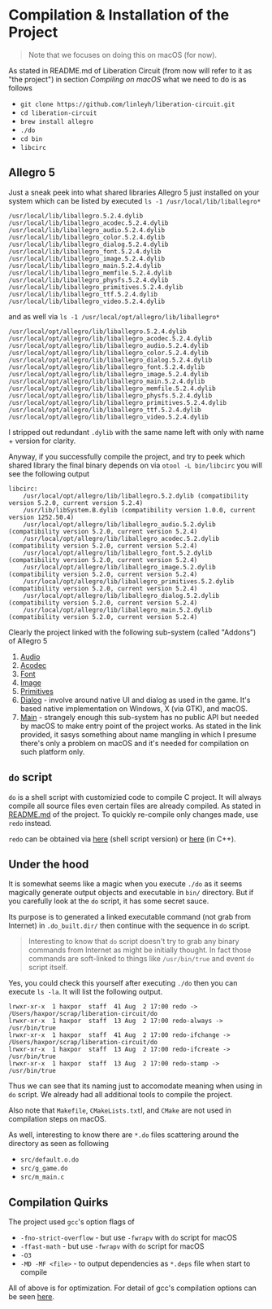 # Compilation & Installation of the Project

> Note that we focuses on doing this on macOS (for now).

As stated in README.md of Liberation Circuit (from now will refer to it as "the project") in section _Compiling on macOS_ what we need to do is as follows

* `git clone https://github.com/linleyh/liberation-circuit.git`
* `cd liberation-circuit`
* `brew install allegro`
* `./do`
* `cd bin`
* `libcirc`

## Allegro 5

Just a sneak peek into what shared libraries Allegro 5 just installed on your system which can be listed by executed `ls -1 /usr/local/lib/liballegro*`

```
/usr/local/lib/liballegro.5.2.4.dylib
/usr/local/lib/liballegro_acodec.5.2.4.dylib
/usr/local/lib/liballegro_audio.5.2.4.dylib
/usr/local/lib/liballegro_color.5.2.4.dylib
/usr/local/lib/liballegro_dialog.5.2.4.dylib
/usr/local/lib/liballegro_font.5.2.4.dylib
/usr/local/lib/liballegro_image.5.2.4.dylib
/usr/local/lib/liballegro_main.5.2.4.dylib
/usr/local/lib/liballegro_memfile.5.2.4.dylib
/usr/local/lib/liballegro_physfs.5.2.4.dylib
/usr/local/lib/liballegro_primitives.5.2.4.dylib
/usr/local/lib/liballegro_ttf.5.2.4.dylib
/usr/local/lib/liballegro_video.5.2.4.dylib
```

and as well via `ls -1 /usr/local/opt/allegro/lib/liballegro*`

```
/usr/local/opt/allegro/lib/liballegro.5.2.4.dylib
/usr/local/opt/allegro/lib/liballegro_acodec.5.2.4.dylib
/usr/local/opt/allegro/lib/liballegro_audio.5.2.4.dylib
/usr/local/opt/allegro/lib/liballegro_color.5.2.4.dylib
/usr/local/opt/allegro/lib/liballegro_dialog.5.2.4.dylib
/usr/local/opt/allegro/lib/liballegro_font.5.2.4.dylib
/usr/local/opt/allegro/lib/liballegro_image.5.2.4.dylib
/usr/local/opt/allegro/lib/liballegro_main.5.2.4.dylib
/usr/local/opt/allegro/lib/liballegro_memfile.5.2.4.dylib
/usr/local/opt/allegro/lib/liballegro_physfs.5.2.4.dylib
/usr/local/opt/allegro/lib/liballegro_primitives.5.2.4.dylib
/usr/local/opt/allegro/lib/liballegro_ttf.5.2.4.dylib
/usr/local/opt/allegro/lib/liballegro_video.5.2.4.dylib
```

I stripped out redundant `.dylib` with the same name left with only with name + version for clarity.

Anyway, if you successfully compile the project, and try to peek which shared library the final binary depends on via `otool -L bin/libcirc` you will see the following output

```
libcirc:
	/usr/local/opt/allegro/lib/liballegro.5.2.dylib (compatibility version 5.2.0, current version 5.2.4)
	/usr/lib/libSystem.B.dylib (compatibility version 1.0.0, current version 1252.50.4)
	/usr/local/opt/allegro/lib/liballegro_audio.5.2.dylib (compatibility version 5.2.0, current version 5.2.4)
	/usr/local/opt/allegro/lib/liballegro_acodec.5.2.dylib (compatibility version 5.2.0, current version 5.2.4)
	/usr/local/opt/allegro/lib/liballegro_font.5.2.dylib (compatibility version 5.2.0, current version 5.2.4)
	/usr/local/opt/allegro/lib/liballegro_image.5.2.dylib (compatibility version 5.2.0, current version 5.2.4)
	/usr/local/opt/allegro/lib/liballegro_primitives.5.2.dylib (compatibility version 5.2.0, current version 5.2.4)
	/usr/local/opt/allegro/lib/liballegro_dialog.5.2.dylib (compatibility version 5.2.0, current version 5.2.4)
	/usr/local/opt/allegro/lib/liballegro_main.5.2.dylib (compatibility version 5.2.0, current version 5.2.4)
```

Clearly the project linked with the following sub-system (called "Addons") of Allegro 5

1. [Audio](https://liballeg.org/a5docs/trunk/audio.html)
2. [Acodec](https://liballeg.org/a5docs/trunk/acodec.html)
3. [Font](https://liballeg.org/a5docs/trunk/font.html)
4. [Image](https://liballeg.org/a5docs/trunk/image.html)
5. [Primitives](https://liballeg.org/a5docs/trunk/primitives.html)
6. [Dialog](https://liballeg.org/a5docs/trunk/native_dialog.html) - involve around native UI and dialog as used in the game. It's based native implementation on Windows, X (via GTK), and macOS.
7. [Main](https://liballeg.org/a5docs/trunk/main.html) - strangely enough this sub-system has no public API but needed by macOS to make entry point of the project works. As stated in the link provided, it sasys something about name mangling in which I presume there's only a problem on macOS and it's needed for compilation on such platform only.

## `do` script

`do` is a shell script with customizied code to compile C project. It will always compile all source files even certain files are already compiled. As stated in [README.md](https://github.com/linleyh/liberation-circuit) of the project. To quickly re-compile only changes made, use `redo` instead.

`redo` can be obtained via [here](http://news.dieweltistgarnichtso.net/bin/redo-sh.html) (shell script version) or [here](http://jdebp.eu./Softwares/redo/) (in C++).

## Under the hood

It is somewhat seems like a magic when you execute `./do` as it seems magically generate output objects and executable in `bin/` directory. But if you carefully look at the `do` script, it has some secret sauce.

Its purpose is to generated a linked executable command (not grab from Internet) in `.do_built.dir/` then continue with the sequence in `do` script.

> Interesting to know that `do` script doesn't try to grab any binary commands from Internet as might be initially thought. In fact those commands are soft-linked to things like `/usr/bin/true` and event `do` script itself.

Yes, you could check this yourself after executing `./do` then you can execute `ls -la`. It will list the following output.

```
lrwxr-xr-x  1 haxpor  staff  41 Aug  2 17:00 redo -> /Users/haxpor/scrap/liberation-circuit/do
lrwxr-xr-x  1 haxpor  staff  13 Aug  2 17:00 redo-always -> /usr/bin/true
lrwxr-xr-x  1 haxpor  staff  41 Aug  2 17:00 redo-ifchange -> /Users/haxpor/scrap/liberation-circuit/do
lrwxr-xr-x  1 haxpor  staff  13 Aug  2 17:00 redo-ifcreate -> /usr/bin/true
lrwxr-xr-x  1 haxpor  staff  13 Aug  2 17:00 redo-stamp -> /usr/bin/true
```

Thus we can see that its naming just to accomodate meaning when using in `do` script. We already had all additional tools to compile the project.

Also note that `Makefile`, `CMakeLists.txt`l, and `CMake` are not used in compilation steps on macOS.

As well, interesting to know there are `*.do` files scattering around the directory as seen as following

* `src/default.o.do`
* `src/g_game.do`
* `src/m_main.c`

## Compilation Quirks

The project used `gcc`'s option flags of

* `-fno-strict-overflow` - but use `-fwrapv` with `do` script for macOS
* `-ffast-math` - but use `-fwrapv` with `do` script for macOS
* `-O3`
* `-MD -MF <file>` - to output dependencies as `*.deps` file when start to compile

All of above is for optimization. For detail of gcc's compilation options can be seen [here](https://gcc.gnu.org/onlinedocs/gcc/Optimize-Options.html).
